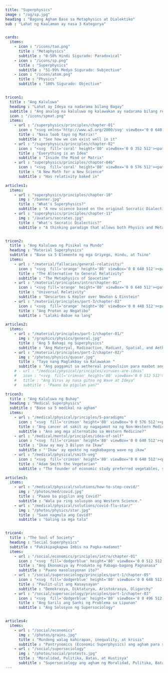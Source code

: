 ```yaml
---
title: "Superphysics"
image : "/og/sp.jpg"
heading : "Bagong Agham Base sa Metaphysics at Dialektiko"
sub : "Lahat ng Kaalaman ay nasa 3 Kategorya"


cards:
  items:
    - icon : "/icons/tao.png"
      title : "Metaphysics"
      subtitle : "0-50% Hindi Sigurado: Paradoxical"
    - icon : "/icons/sp.png"
      title : "Superphysics"
      subtitle : "51-99% Medyo Sigurado: Subjective"
    - icon : "/icons/atom.png"
      title : "Physics"
      subtitle : "100% Sigurado: Objective"


tricon1:
  title : "Ang Kaluluwa"
  heading : "Lahat ay Ideya na nadarama bilang Bagay"
  subtitle : "Ang analog na kaluluwa ng kalawakan ay nadarama bilang realidad"
  icon : "/icons/spmat.png"
  items:
    - url : "/superphysics/principles/chapter-01"
      icon : "<svg xmlns='http://www.w3.org/2000/svg' viewBox='0 0 640 512' fill='coral' height='80'><!-- Font Awesome Free 5.15.1 by @fontawesome - https://fontawesome.com License - https://fontawesome.com/license/free (Icons: CC BY 4.0, Fonts: SIL OFL 1.1, Code: MIT License) --><path d='M255.03 261.65c6.25 6.25 16.38 6.25 22.63 0l11.31-11.31c6.25-6.25 6.25-16.38 0-22.63L253.25 192l35.71-35.72c6.25-6.25 6.25-16.38 0-22.63l-11.31-11.31c-6.25-6.25-16.38-6.25-22.63 0l-58.34 58.34c-6.25 6.25-6.25 16.38 0 22.63l58.35 58.34zm96.01-11.3l11.31 11.31c6.25 6.25 16.38 6.25 22.63 0l58.34-58.34c6.25-6.25 6.25-16.38 0-22.63l-58.34-58.34c-6.25-6.25-16.38-6.25-22.63 0l-11.31 11.31c-6.25 6.25-6.25 16.38 0 22.63L386.75 192l-35.71 35.72c-6.25 6.25-6.25 16.38 0 22.63zM624 416H381.54c-.74 19.81-14.71 32-32.74 32H288c-18.69 0-33.02-17.47-32.77-32H16c-8.8 0-16 7.2-16 16v16c0 35.2 28.8 64 64 64h512c35.2 0 64-28.8 64-64v-16c0-8.8-7.2-16-16-16zM576 48c0-26.4-21.6-48-48-48H112C85.6 0 64 21.6 64 48v336h512V48zm-64 272H128V64h384v256z'/></svg>"
      title : "Nasa loob tayo ng Matrix!"
      subtitle : "See how we can exist well in it"
    - url : "/superphysics/principles/chapter-02"
      icon : "<svg  fill='coral' height='80' viewBox='0 0 352 512'><path d='M96.06 454.35c.01 6.29 1.87 12.45 5.36 17.69l17.09 25.69a31.99 31.99 0 0 0 26.64 14.28h61.71a31.99 31.99 0 0 0 26.64-14.28l17.09-25.69a31.989 31.989 0 0 0 5.36-17.69l.04-38.35H96.01l.05 38.35zM0 176c0 44.37 16.45 84.85 43.56 115.78 16.52 18.85 42.36 58.23 52.21 91.45.04.26.07.52.11.78h160.24c.04-.26.07-.51.11-.78 9.85-33.22 35.69-72.6 52.21-91.45C335.55 260.85 352 220.37 352 176 352 78.61 272.91-.3 175.45 0 73.44.31 0 82.97 0 176zm176-80c-44.11 0-80 35.89-80 80 0 8.84-7.16 16-16 16s-16-7.16-16-16c0-61.76 50.24-112 112-112 8.84 0 16 7.16 16 16s-7.16 16-16 16z'/></svg>" 
      title : "Everything is an Idea"
      subtitle : "Inside the Mind or Matrix"
    - url : "superphysics/principles/chapter-04b"
      icon : "<svg  fill='coral' height='80' viewBox='0 0 576 512'><path d='M571.31 251.31l-22.62-22.62c-6.25-6.25-16.38-6.25-22.63 0L480 274.75l-46.06-46.06c-6.25-6.25-16.38-6.25-22.63 0l-22.62 22.62c-6.25 6.25-6.25 16.38 0 22.63L434.75 320l-46.06 46.06c-6.25 6.25-6.25 16.38 0 22.63l22.62 22.62c6.25 6.25 16.38 6.25 22.63 0L480 365.25l46.06 46.06c6.25 6.25 16.38 6.25 22.63 0l22.62-22.62c6.25-6.25 6.25-16.38 0-22.63L525.25 320l46.06-46.06c6.25-6.25 6.25-16.38 0-22.63zM552 0H307.65c-14.54 0-27.26 9.8-30.95 23.87l-84.79 322.8-58.41-106.1A32.008 32.008 0 0 0 105.47 224H24c-13.25 0-24 10.74-24 24v48c0 13.25 10.75 24 24 24h43.62l88.88 163.73C168.99 503.5 186.3 512 204.94 512c17.27 0 44.44-9 54.28-41.48L357.03 96H552c13.25 0 24-10.75 24-24V24c0-13.26-10.75-24-24-24z'/></svg>" 
      title : "A New Math for a New Science"
      subtitle : "Has relativity baked in"

articles1:
  items:
    - url : "superphysics/principles/chapter-10"
      img : "/banner.jpg" 
      title : "What's Superphysics?"
      subtitle : "A new science based on the original Socratic Dialectics"
    - url : "superphysics/principles/chapter-11"
      img : "/avatars/socrates.jpg" 
      title : "What's Socratic Dialectics?"
      subtitle : "A thinking paradigm that allows both Physics and Metaphysics"


tricon2:
  title : "Ang Kaluluwa ng Pisikal na Mundo"
  heading : "Material Superphysics"
  subtitle : "Base sa 5 Elemento ng mga Griyego, Hindu, at Tsino"
  items:
    - url : "/material/fallacies/general-relativity/"
      icon : "<svg  fill='orange' height='80' viewBox='0 0 640 512'><path d='M592.604 208.244C559.735 192.836 515.777 184 472 184H186.327c-4.952-6.555-10.585-11.978-16.72-16H376C229.157 137.747 219.403 32 96.003 32H96v128H80V32c-26.51 0-48 28.654-48 64v64c-23.197 0-32 10.032-32 24v40c0 13.983 8.819 24 32 24v16c-23.197 0-32 10.032-32 24v40c0 13.983 8.819 24 32 24v64c0 35.346 21.49 64 48 64V352h16v128h.003c123.4 0 133.154-105.747 279.997-136H169.606c6.135-4.022 11.768-9.445 16.72-16H472c43.777 0 87.735-8.836 120.604-24.244C622.282 289.845 640 271.992 640 256s-17.718-33.845-47.396-47.756zM488 296a8 8 0 0 1-8-8v-64a8 8 0 0 1 8-8c31.909 0 31.942 80 0 80z'/></svg>"
      title : "The Alternative to General Relativity"
      subtitle : "The Metaphysics of Spacetime"
    - url : "/material/principles/intro/chapter-01/"
      icon : "<svg fill='orange' height='80' viewBox='0 0 640 512'><path d='M471.1 96C405 96 353.3 137.3 320 174.6 286.7 137.3 235 96 168.9 96 75.8 96 0 167.8 0 256s75.8 160 168.9 160c66.1 0 117.8-41.3 151.1-78.6 33.3 37.3 85 78.6 151.1 78.6 93.1 0 168.9-71.8 168.9-160S564.2 96 471.1 96zM168.9 320c-40.2 0-72.9-28.7-72.9-64s32.7-64 72.9-64c38.2 0 73.4 36.1 94 64-20.4 27.6-55.9 64-94 64zm302.2 0c-38.2 0-73.4-36.1-94-64 20.4-27.6 55.9-64 94-64 40.2 0 72.9 28.7 72.9 64s-32.7 64-72.9 64z'/></svg>"
      title : "Universal Relativity"
      subtitle : "Descartes & Kepler over Newton & Einstein"
    - url : "/material/principles/part-3/chapter-02"
      icon : "<svg  fill='orange' height='80' viewBox='0 0 448 512'><path d='M223.99908,224a32,32,0,1,0,32.00782,32A32.06431,32.06431,0,0,0,223.99908,224Zm214.172-96c-10.877-19.5-40.50979-50.75-116.27544-41.875C300.39168,34.875,267.63386,0,223.99908,0s-76.39066,34.875-97.89653,86.125C50.3369,77.375,20.706,108.5,9.82907,128-6.54984,157.375-5.17484,201.125,34.958,256-5.17484,310.875-6.54984,354.625,9.82907,384c29.13087,52.375,101.64652,43.625,116.27348,41.875C147.60842,477.125,180.36429,512,223.99908,512s76.3926-34.875,97.89652-86.125c14.62891,1.75,87.14456,10.5,116.27544-41.875C454.55,354.625,453.175,310.875,413.04017,256,453.175,201.125,454.55,157.375,438.171,128ZM63.33886,352c-4-7.25-.125-24.75,15.00391-48.25,6.87695,6.5,14.12891,12.875,21.88087,19.125,1.625,13.75,4,27.125,6.75,40.125C82.34472,363.875,67.09081,358.625,63.33886,352Zm36.88478-162.875c-7.752,6.25-15.00392,12.625-21.88087,19.125-15.12891-23.5-19.00392-41-15.00391-48.25,3.377-6.125,16.37891-11.5,37.88478-11.5,1.75,0,3.875.375,5.75.375C104.09864,162.25,101.84864,175.625,100.22364,189.125ZM223.99908,64c9.50195,0,22.25586,13.5,33.88282,37.25-11.252,3.75-22.50391,8-33.88282,12.875-11.377-4.875-22.62892-9.125-33.88283-12.875C201.74516,77.5,214.49712,64,223.99908,64Zm0,384c-9.502,0-22.25392-13.5-33.88283-37.25,11.25391-3.75,22.50587-8,33.88283-12.875C235.378,402.75,246.62994,407,257.8819,410.75,246.25494,434.5,233.501,448,223.99908,448Zm0-112a80,80,0,1,1,80-80A80.00023,80.00023,0,0,1,223.99908,336ZM384.6593,352c-3.625,6.625-19.00392,11.875-43.63479,11,2.752-13,5.127-26.375,6.752-40.125,7.75195-6.25,15.00391-12.625,21.87891-19.125C384.7843,327.25,388.6593,344.75,384.6593,352ZM369.65538,208.25c-6.875-6.5-14.127-12.875-21.87891-19.125-1.625-13.5-3.875-26.875-6.752-40.25,1.875,0,4.002-.375,5.752-.375,21.50391,0,34.50782,5.375,37.88283,11.5C388.6593,167.25,384.7843,184.75,369.65538,208.25Z'/></svg>"
      title : "Ang Proton ay Negatibo"
      subtitle : "Lalaki-Babae na lang"

articles2:
  items:
    - url : "/material/principles/part-1/chapter-01/"
      img : "/graphics/physics/general.jpg" 
      title : "Ang 5 Bahagi ng Superphysics"
      subtitle : "Ang Materyal, Radioactive, Radiant, Spatial, and Aetheryal"
    - url : "/material/principles/part-2/chapter-02/"
      img : "/photos/physics/quasar.jpg"
      title : "Tayo nang Maglakbay sa Kalawakan "
      subtitle : "Ang paggamit sa aethereal propoulsion para maabot ang langit"
    # - url : "/medical/physical/principles/viruses-are-ideas"
    #   icon : "<svg  fill='crimson' height='80' viewBox='0 0 512 512'><path d='M483.55,227.55H462c-50.68,0-76.07-61.27-40.23-97.11L437,115.19A28.44,28.44,0,0,0,396.8,75L381.56,90.22c-35.84,35.83-97.11,10.45-97.11-40.23V28.44a28.45,28.45,0,0,0-56.9,0V50c0,50.68-61.27,76.06-97.11,40.23L115.2,75A28.44,28.44,0,0,0,75,115.19l15.25,15.25c35.84,35.84,10.45,97.11-40.23,97.11H28.45a28.45,28.45,0,1,0,0,56.89H50c50.68,0,76.07,61.28,40.23,97.12L75,396.8A28.45,28.45,0,0,0,115.2,437l15.24-15.25c35.84-35.84,97.11-10.45,97.11,40.23v21.54a28.45,28.45,0,0,0,56.9,0V462c0-50.68,61.27-76.07,97.11-40.23L396.8,437A28.45,28.45,0,0,0,437,396.8l-15.25-15.24c-35.84-35.84-10.45-97.12,40.23-97.12h21.54a28.45,28.45,0,1,0,0-56.89ZM224,272a48,48,0,1,1,48-48A48,48,0,0,1,224,272Zm80,56a24,24,0,1,1,24-24A24,24,0,0,1,304,328Z'/></svg>"     
    #   title : "Ang Virus ay nasa gitna ng Wave at Ideya"
    #   subtitle : "Paano ba pigilan yan?"

tricon3:
  title : "Ang Kaluluwa ng Buhay"
  heading : "Medical Superphysics"
  subtitle : "Base sa 5 medikal na agham"
  items:
    - url : "/medical/physical/principles/5-paradigms"
      icon : "<svg  fill='crimson' height='80' viewBox='0 0 576 512'><path d='M546.2 9.7c-5.6-12.5-21.6-13-28.3-1.2C486.9 62.4 431.4 96 368 96h-80C182 96 96 182 96 288c0 7 .8 13.7 1.5 20.5C161.3 262.8 253.4 224 384 224c8.8 0 16 7.2 16 16s-7.2 16-16 16C132.6 256 26 410.1 2.4 468c-6.6 16.3 1.2 34.9 17.5 41.6 16.4 6.8 35-1.1 41.8-17.3 1.5-3.6 20.9-47.9 71.9-90.6 32.4 43.9 94 85.8 174.9 77.2C465.5 467.5 576 326.7 576 154.3c0-50.2-10.8-102.2-29.8-144.6z'/></svg>" 
      title : "Ang cancer at sakit ay nagagamot na ng Non-Western Medicine"
      subtitle : "Ano ang mga alternatibo sa Western Medicine?"
    - url : "/medical/mental/principles/idea-of-self"
      icon : "<svg  fill='crimson' height='80' viewBox='0 0 640 512'><path d='M96 224c35.3 0 64-28.7 64-64s-28.7-64-64-64-64 28.7-64 64 28.7 64 64 64zm448 0c35.3 0 64-28.7 64-64s-28.7-64-64-64-64 28.7-64 64 28.7 64 64 64zm32 32h-64c-17.6 0-33.5 7.1-45.1 18.6 40.3 22.1 68.9 62 75.1 109.4h66c17.7 0 32-14.3 32-32v-32c0-35.3-28.7-64-64-64zm-256 0c61.9 0 112-50.1 112-112S381.9 32 320 32 208 82.1 208 144s50.1 112 112 112zm76.8 32h-8.3c-20.8 10-43.9 16-68.5 16s-47.6-6-68.5-16h-8.3C179.6 288 128 339.6 128 403.2V432c0 26.5 21.5 48 48 48h288c26.5 0 48-21.5 48-48v-28.8c0-63.6-51.6-115.2-115.2-115.2zm-223.7-13.4C161.5 263.1 145.6 256 128 256H64c-35.3 0-64 28.7-64 64v32c0 17.7 14.3 32 32 32h65.9c6.3-47.4 34.9-87.3 75.2-109.4z'/></svg>" 
      title : "Ikaw ay may 3 Bilyon na Ikaw"
      subtitle : "'Ikaw' ay epekto ng nagbabagong wave ng ikaw"
    - url : "/medical/physical/smith-veg"
      icon : "<svg  fill='crimson' height='80' viewBox='0 0 640 512'><path d='M96 224c35.3 0 64-28.7 64-64s-28.7-64-64-64-64 28.7-64 64 28.7 64 64 64zm448 0c35.3 0 64-28.7 64-64s-28.7-64-64-64-64 28.7-64 64 28.7 64 64 64zm32 32h-64c-17.6 0-33.5 7.1-45.1 18.6 40.3 22.1 68.9 62 75.1 109.4h66c17.7 0 32-14.3 32-32v-32c0-35.3-28.7-64-64-64zm-256 0c61.9 0 112-50.1 112-112S381.9 32 320 32 208 82.1 208 144s50.1 112 112 112zm76.8 32h-8.3c-20.8 10-43.9 16-68.5 16s-47.6-6-68.5-16h-8.3C179.6 288 128 339.6 128 403.2V432c0 26.5 21.5 48 48 48h288c26.5 0 48-21.5 48-48v-28.8c0-63.6-51.6-115.2-115.2-115.2zm-223.7-13.4C161.5 263.1 145.6 256 128 256H64c-35.3 0-64 28.7-64 64v32c0 17.7 14.3 32 32 32h65.9c6.3-47.4 34.9-87.3 75.2-109.4z'/></svg>" 
      title : "Adam Smith the Vegetarian"
      subtitle : "The founder of economic study preferred vegetables, specifically potatoes, over meat'"

articles3:
  items:
    - url : "/medical/physical/solutions/how-to-stop-covid/"
      img : "/photos/med/covid.jpg" 
      title : "Paano ba pigilin ang Covid?"
      subtitle : "Wala pa ring solusyon ang Western Science."
    - url : "/medical/physical/solutions/covid-flu-star/"
      img : "/photos/physics/star.jpg" 
      title : "Saan nagmula ang Covid?"
      subtitle : "Galing sa mga tala"


tricon4:
  title : "The Soul of Society"
  heading : "Social Superphysics"
  subtitle : "Pakikipagkapwa Imbis na Pagka-madamot"
  items:
    - url : "/social/economics/principles/intro/chapter-01"
      icon : "<svg  fill='dodgerblue' height='80' viewBox='0 0 512 512'><path d='M462.3 62.6C407.5 15.9 326 24.3 275.7 76.2L256 96.5l-19.7-20.3C186.1 24.3 104.5 15.9 49.7 62.6c-62.8 53.6-66.1 149.8-9.9 207.9l193.5 199.8c12.5 12.9 32.8 12.9 45.3 0l193.5-199.8c56.3-58.1 53-154.3-9.8-207.9z'/></svg>"     
      title : "Ang Ekonomiya ay Produkto ng Pabago-bagong Pagnanasa"
      subtitle : "Paano masolusyonan ito?"
    - url : "/social/supersociology/principles/part-1/chapter-05"
      icon : "<svg  fill='dodgerblue' height='80' viewBox='0 0 640 512'><path d='M476 480H324a36 36 0 0 1-36-36V96h-96v156a36 36 0 0 1-36 36H16a16 16 0 0 1-16-16v-32a16 16 0 0 1 16-16h112V68a36 36 0 0 1 36-36h152a36 36 0 0 1 36 36v348h96V260a36 36 0 0 1 36-36h140a16 16 0 0 1 16 16v32a16 16 0 0 1-16 16H512v156a36 36 0 0 1-36 36z'/></svg>" 
      title : "Paulit-ulit ang Kasaysayan"
      subtitle : "Demokrasya, Diktaturya, Aristokrasya, Oligarchy"
    - url : "/social/supersociology/principles/part-1/chapter-03"
      icon : "<svg  fill='dodgerblue' height='80' viewBox='0 0 496 512'><path d='M248 8C111 8 0 119 0 256s111 248 248 248 248-111 248-248S385 8 248 8zm80 168c17.7 0 32 14.3 32 32s-14.3 32-32 32-32-14.3-32-32 14.3-32 32-32zm-160 0c17.7 0 32 14.3 32 32s-14.3 32-32 32-32-14.3-32-32 14.3-32 32-32zm170.2 218.2C315.8 367.4 282.9 352 248 352s-67.8 15.4-90.2 42.2c-13.5 16.3-38.1-4.2-24.6-20.5C161.7 339.6 203.6 320 248 320s86.3 19.6 114.7 53.8c13.6 16.2-11 36.7-24.5 20.4z'/></svg>" 
      title : "Ang Sarili ang Sanhi ng Problema sa Lipunan"
      subtitle : "Ang Solusyon ng Supersociology"


articles4:
  items:
    - url : "/social/economics"
      img : "/photos/grains.jpg" 
      title : "Mundong walag kahirapan, inequality, at krisis"
      subtitle : "Pantrynomics (Economic Superphysics) ang agham para sa pag-iikot ng yaman"
    - url : "/social/supersociology"
      img : "/photos/social/protests.jpg" 
      title : "Moralidad, Pulitika, Batas, at Hustisya"
      subtitle : "Supersociology ang agham ng Moralidad, Pulitika, Batas, at Hustisya"
---
```


<!-- mini4 = "Ang Kaluluwa ng Lipunan"
heading4 = "Social Superphysics"
sub4 = "Pakikipagkapwa at hindi Pansariling Interes"


100% Sigurado"
   
[triconsup.a]
    url = "/superphysics/principles/matrix"
   icon = "<svg xmlns='http://www.w3.org/2000/svg' fill='coral' height='80' viewBox='0 0 640 512' fill='coral' height='80'><path d='M624 416H381.54c-.74 19.81-14.71 32-32.74 32H288c-18.69 0-33.02-17.47-32.77-32H16c-8.8 0-16 7.2-16 16v16c0 35.2 28.8 64 64 64h512c35.2 0 64-28.8 64-64v-16c0-8.8-7.2-16-16-16zM576 48c0-26.4-21.6-48-48-48H112C85.6 0 64 21.6 64 48v336h512V48zm-64 272H128V64h384v256z'/></svg>"     
   title = "Nasa Matrix Tayo!"
   subtitle = "Paano maging masaya sa Matrix?"

[triconsup.b]
    url = "/superphysics/principles/idea"
   icon = "<svg xmlns='http://www.w3.org/2000/svg' fill='coral' height='80' viewBox='0 0 352 512'><path d='M96.06 454.35c.01 6.29 1.87 12.45 5.36 17.69l17.09 25.69a31.99 31.99 0 0 0 26.64 14.28h61.71a31.99 31.99 0 0 0 26.64-14.28l17.09-25.69a31.989 31.989 0 0 0 5.36-17.69l.04-38.35H96.01l.05 38.35zM0 176c0 44.37 16.45 84.85 43.56 115.78 16.52 18.85 42.36 58.23 52.21 91.45.04.26.07.52.11.78h160.24c.04-.26.07-.51.11-.78 9.85-33.22 35.69-72.6 52.21-91.45C335.55 260.85 352 220.37 352 176 352 78.61 272.91-.3 175.45 0 73.44.31 0 82.97 0 176zm176-80c-44.11 0-80 35.89-80 80 0 8.84-7.16 16-16 16s-16-7.16-16-16c0-61.76 50.24-112 112-112 8.84 0 16 7.16 16 16s-7.16 16-16 16z'/></svg>" 
   title = "Lahat ay Ideya"
   subtitle = "Sa loob ng Matrix"

[triconsup.c]
    url = "/superphysics/solutions/qualimath"
   icon = "<svg xmlns='http://www.w3.org/2000/svg' fill='coral' height='80' viewBox='0 0 576 512'><path d='M571.31 251.31l-22.62-22.62c-6.25-6.25-16.38-6.25-22.63 0L480 274.75l-46.06-46.06c-6.25-6.25-16.38-6.25-22.63 0l-22.62 22.62c-6.25 6.25-6.25 16.38 0 22.63L434.75 320l-46.06 46.06c-6.25 6.25-6.25 16.38 0 22.63l22.62 22.62c6.25 6.25 16.38 6.25 22.63 0L480 365.25l46.06 46.06c6.25 6.25 16.38 6.25 22.63 0l22.62-22.62c6.25-6.25 6.25-16.38 0-22.63L525.25 320l46.06-46.06c6.25-6.25 6.25-16.38 0-22.63zM552 0H307.65c-14.54 0-27.26 9.8-30.95 23.87l-84.79 322.8-58.41-106.1A32.008 32.008 0 0 0 105.47 224H24c-13.25 0-24 10.74-24 24v48c0 13.25 10.75 24 24 24h43.62l88.88 163.73C168.99 503.5 186.3 512 204.94 512c17.27 0 44.44-9 54.28-41.48L357.03 96H552c13.25 0 24-10.75 24-24V24c0-13.26-10.75-24-24-24z'/></svg>" 
   title = "Bagong Math para sa Bagong Agham"
   subtitle = "May relativity na"

[artsup.a]
   url = "/superphysics/what-is-superphysics"
   img = "/banner.jpg" 
   title = "Ano ang Superphysics?"
   subtitle = "Bagong agham na base sa Dialektiko ni Socratic"

[artsup.b]
   url = "/superphysics/socratic-dialectics/"
   img = "/avatars/socrates.jpg" 
   title = "Ano ang Dialektiko ni Socrates?"
   subtitle = "Ang pag-iisip na pisikal at hindi pisikal"



[triconmat.a]
   url = "/material/fallacies/general-relativity/"
   icon = "<svg xmlns='http://www.w3.org/2000/svg' fill='orange' height='80' viewBox='0 0 640 512'><path d='M592.604 208.244C559.735 192.836 515.777 184 472 184H186.327c-4.952-6.555-10.585-11.978-16.72-16H376C229.157 137.747 219.403 32 96.003 32H96v128H80V32c-26.51 0-48 28.654-48 64v64c-23.197 0-32 10.032-32 24v40c0 13.983 8.819 24 32 24v16c-23.197 0-32 10.032-32 24v40c0 13.983 8.819 24 32 24v64c0 35.346 21.49 64 48 64V352h16v128h.003c123.4 0 133.154-105.747 279.997-136H169.606c6.135-4.022 11.768-9.445 16.72-16H472c43.777 0 87.735-8.836 120.604-24.244C622.282 289.845 640 271.992 640 256s-17.718-33.845-47.396-47.756zM488 296a8 8 0 0 1-8-8v-64a8 8 0 0 1 8-8c31.909 0 31.942 80 0 80z'/></svg>"
   title = "Alternatibo sa General Relativity"
   subtitle = "Ang metaphysics ng kalawakan"

[triconmat.b]
    url = "/material/principles/universal-relativity/"
   icon = "<svg xmlns='http://www.w3.org/2000/svg' fill='orange' height='80' viewBox='0 0 640 512'><path d='M471.1 96C405 96 353.3 137.3 320 174.6 286.7 137.3 235 96 168.9 96 75.8 96 0 167.8 0 256s75.8 160 168.9 160c66.1 0 117.8-41.3 151.1-78.6 33.3 37.3 85 78.6 151.1 78.6 93.1 0 168.9-71.8 168.9-160S564.2 96 471.1 96zM168.9 320c-40.2 0-72.9-28.7-72.9-64s32.7-64 72.9-64c38.2 0 73.4 36.1 94 64-20.4 27.6-55.9 64-94 64zm302.2 0c-38.2 0-73.4-36.1-94-64 20.4-27.6 55.9-64 94-64 40.2 0 72.9 28.7 72.9 64s-32.7 64-72.9 64z'/></svg>"
   title = "Universal Relativity"
   subtitle = "Si Descartes & Kepler at hindi si Newton & Einstein" -->
